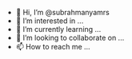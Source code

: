 - 👋 Hi, I’m @subrahmanyamrs
- 👀 I’m interested in ...
- 🌱 I’m currently learning ...
- 💞️ I’m looking to collaborate on ...
- 📫 How to reach me ...

<!---
subrahmanyamrs/subrahmanyamrs is a ✨ special ✨ repository because its `README.md` (this file) appears on your GitHub profile.
You can click the Preview link to take a look at your changes.
--->
